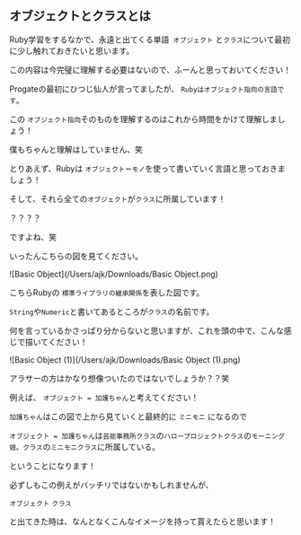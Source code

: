 ## オブジェクトとクラスとは

Ruby学習をするなかで、永遠と出てくる単語` オブジェクト` と`クラス`について最初に少し触れておきたいと思います。

この内容は今完璧に理解する必要はないので、ふーんと思っておいてください！



Progateの最初にひつじ仙人が言ってましたが、 `Rubyはオブジェクト指向の言語です`。

この `オブジェクト指向`そのものを理解するのはこれから時間をかけて理解しましょう！

僕もちゃんと理解はしていません、笑



とりあえず、Rubyは `オブジェクト＝モノ`を使って書いていく言語と思っておきましょう！

そして、それら全ての`オブジェクト`が`クラス`に所属しています！



？？？？



ですよね、笑



いったんこちらの図を見てください。



![Basic Object](/Users/ajk/Downloads/Basic Object.png)

こちらRubyの `標準ライブラリの継承関係`を表した図です。

 `String`や`Numeric`と書いてあるところが`クラス`の名前です。

何を言っているかさっぱり分からないと思いますが、これを頭の中で、こんな感じで描いてください！

![Basic Object (1)](/Users/ajk/Downloads/Basic Object (1).png)

アラサーの方はかなり想像ついたのではないでしょうか？？笑

例えば、 `オブジェクト = 加護ちゃん`と考えてください！



`加護ちゃん`はこの図で上から見ていくと最終的に `ミニモニ` になるので

`オブジェクト = 加護ちゃん`は`芸能事務所クラス`の`ハロープロジェクトクラス`の`モーニング娘。クラス`の`ミニモニクラス`に所属している。



ということになります！



必ずしもこの例えがバッチリではないかもしれませんが、

`オブジェクト` `クラス`

と出てきた時は、なんとなくこんなイメージを持って貰えたらと思います！



